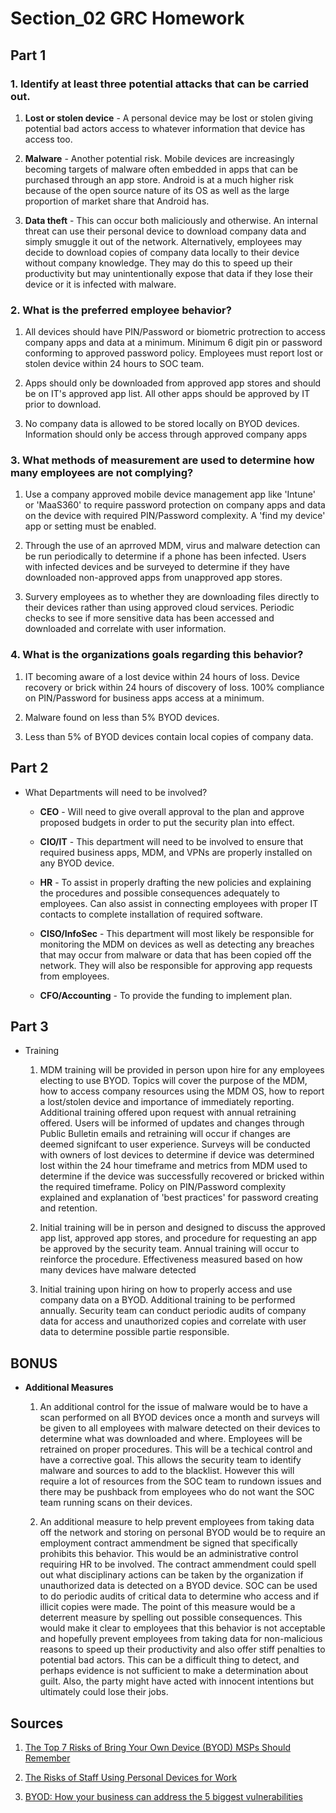 # Section_02 GRC Homework

## **Part 1**
### 1. Identify at least three potential attacks that can be carried out.

1) **Lost or stolen device** - A personal device may be lost or stolen giving potential bad actors access to whatever information that device has access too.

2) **Malware** - Another potential risk. Mobile devices are increasingly becoming targets of malware often embedded in apps that can be purchased through an app store. Android is at a much higher risk because of the open source nature of its OS as well as the large proportion of market share that Android has.

3) **Data theft** - This can occur both maliciously and otherwise. An internal threat can use their personal device to download company data and simply smuggle it out of the network. Alternatively, employees may decide to download copies of company data locally to their device without company knowledge. They may do this to speed up their productivity but may unintentionally expose that data if they lose their device or it is infected with malware.


### 2. What is the preferred employee behavior?

1) All devices should have PIN/Password or biometric protrection to access company apps and data at a minimum. Minimum 6 digit pin or password conforming to approved password policy. Employees must report lost or stolen device within 24 hours to SOC team.

2) Apps should only be downloaded from approved app stores and should be on IT's approved app list. All other apps should be approved by IT prior to download.

3) No company data is allowed to be stored locally on BYOD devices. Information should only be access through approved company apps


### 3. What methods of measurement are used to determine how many employees are not complying?

1) Use a company approved mobile device management app like 'Intune' or 'MaaS360' to require password protection on company apps and data on the device with required PIN/Password complexity. A 'find my device' app or setting must be enabled.

2) Through the use of an aprroved MDM, virus and malware detection can be run periodically to determine if a phone has been infected. Users with infected devices and be surveyed to determine if they have downloaded non-approved apps from unapproved app stores.

3) Survery employees as to whether they are downloading files directly to their devices rather than using approved cloud services. Periodic checks to see if more sensitive data has been accessed and downloaded and correlate with user information.


### 4. What is the organizations goals regarding this behavior?

1) IT becoming aware of a lost device within 24 hours of loss. Device recovery or brick within 24 hours of discovery of loss.  100% compliance on PIN/Password for business apps access at a minimum.

2) Malware found on less than 5% BYOD devices.

3) Less than 5% of BYOD devices contain local copies of company data. 


## **Part 2**

* What Departments will need to be involved?

    * **CEO** - Will need to give overall approval to the plan and approve proposed budgets in order to put the security plan into effect.

    * **CIO/IT** - This department will need to be involved to ensure that required business apps, MDM, and VPNs are properly installed on any BYOD device.

    * **HR** - To assist in properly drafting the new policies and explaining the procedures and possible consequences adequately to employees. Can also assist in connecting employees with proper IT contacts to complete installation of required software.

    * **CISO/InfoSec** - This department will most likely be responsible for monitoring the MDM on devices as well as detecting any breaches that may occur from malware or data that has been copied off the network. They will also be responsible for approving app requests from employees.

    * **CFO/Accounting** - To provide the funding to implement plan. 

## **Part 3**

* Training

    1) MDM training will be provided in person upon hire for any employees electing to use BYOD. Topics will cover the purpose of the MDM, how to access company resources using the MDM OS, how to report a lost/stolen device and importance of immediately reporting. Additional training offered upon request with annual retraining offered. Users will be informed of updates and changes through Public Bulletin emails and retraining will occur if changes are deemed signifcant to user experience. Surveys will be conducted with owners of lost devices to determine if device was determined lost within the 24 hour timeframe and metrics from MDM used to determine if the device was successfully recovered or bricked within the required timeframe. Policy on PIN/Password complexity explained and explanation of 'best practices' for password creating and retention.
    
    2) Initial training will be in person and designed to discuss the approved app list, approved app stores, and procedure for requesting an app be approved by the security team.  Annual training will occur to reinforce the procedure. Effectiveness measured based on how many devices have malware detected
    
    3) Initial training upon hiring on how to properly access and use company data on a BYOD. Additional training to be performed annually. Security team can conduct periodic audits of company data for access and unauthorized copies and correlate with user data to determine possible partie responsible.

    
## **BONUS**

* **Additional Measures**

    1) An additional control for the issue of malware would be to have a scan performed on all BYOD devices once a month and surveys will be given to all employees with malware detected on their devices to determine what was downloaded and where. Employees will be retrained on proper procedures. This will be a techical control and have a corrective goal. This allows the security team to identify malware and sources to add to the blacklist. However this will require a lot of resources from the SOC team to rundown issues and there may be pushback from employees who do not want the SOC team running scans on their devices.

    2) An additional measure to help prevent employees from taking data off the network and storing on personal BYOD would be to require an employment contract ammendment be signed that specifically prohibits this behavior. This would be an administrative control requiring HR to be involved. The contract ammendment could spell out what disciplinary actions can be taken by the organization if unauthorized data is detected on a BYOD device. SOC can be used to do periodic audits of critical data to determine who access and if illicit copies were made. The point of this measure would be a deterrent measure by spelling out possible consequences. This would make it clear to employees that this behavior is not acceptable and hopefully prevent employees from taking data for non-malicious reasons to speed up their productivity and also offer stiff penalties to potential bad actors. This can be a difficult thing to detect, and perhaps evidence is not sufficient to make a determination about guilt. Also, the party might have acted with innocent intentions but ultimately could lose their jobs.


## Sources

1) [The Top 7 Risks of Bring Your Own Device (BYOD) MSPs Should Remember](https://www.n-able.com/blog/the-top-7-risks-of-bring-your-own-device-msps-should-remember)

2) [The Risks of Staff Using Personal Devices for Work](https://www.leaderschoiceinsurance.com/blog/the-risks-of-staff-using-personal-devices-for-work/)

3) [BYOD: How your business can address the 5 biggest vulnerabilities](https://ccbtechnology.com/byod-5-biggest-security-risks/)

